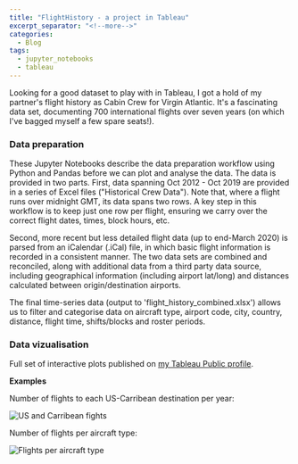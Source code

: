 ```yaml
---
title: "FlightHistory - a project in Tableau"
excerpt_separator: "<!--more-->"
categories:
  - Blog
tags:
  - jupyter_notebooks
  - tableau
---
```


Looking for a good dataset to play with in Tableau, I got a hold of my partner's flight history as Cabin Crew for Virgin Atlantic. It's a fascinating data set, documenting 700 international flights over seven years (on which I've bagged myself a few spare seats!).

### Data preparation

These Jupyter Notebooks describe the data preparation workflow using Python and Pandas before we can plot and analyse the data. The data is provided in two parts. First, data spanning Oct 2012 - Oct 2019 are provided in a series of Excel files ("Historical Crew Data"). Note that, where a flight runs over midnight GMT, its data spans two rows. A key step in this workflow is to keep just one row per flight, ensuring we carry over the correct flight dates, times, block hours, etc.

Second, more recent but less detailed flight data (up to end-March 2020) is parsed from an iCalendar (.iCal) file, in which basic flight information is recorded in a consistent manner. The two data sets are combined and reconciled, along with additional data from a third party data source, including geographical information (including airport lat/long) and distances calculated between origin/destination airports.

The final time-series data (output to 'flight_history_combined.xlsx') allows us to filter and categorise data on aircraft type, airport code, city, country, distance, flight time, shifts/blocks and roster periods.

### Data vizualisation

Full set of interactive plots published on <a href="https://public.tableau.com/profile/alan.wilson7526#!/" target="_blank">my Tableau Public profile</a>.

<b>Examples</b>

Number of flights to each US-Carribean destination per year:

<img src="flighthistory_us-destinations.PNG" alt="US and Carribean fights">

Number of flights per aircraft type:

<img src="flighthistory_flights-per-aircraft-type.PNG" alt="Flights per aircraft type">